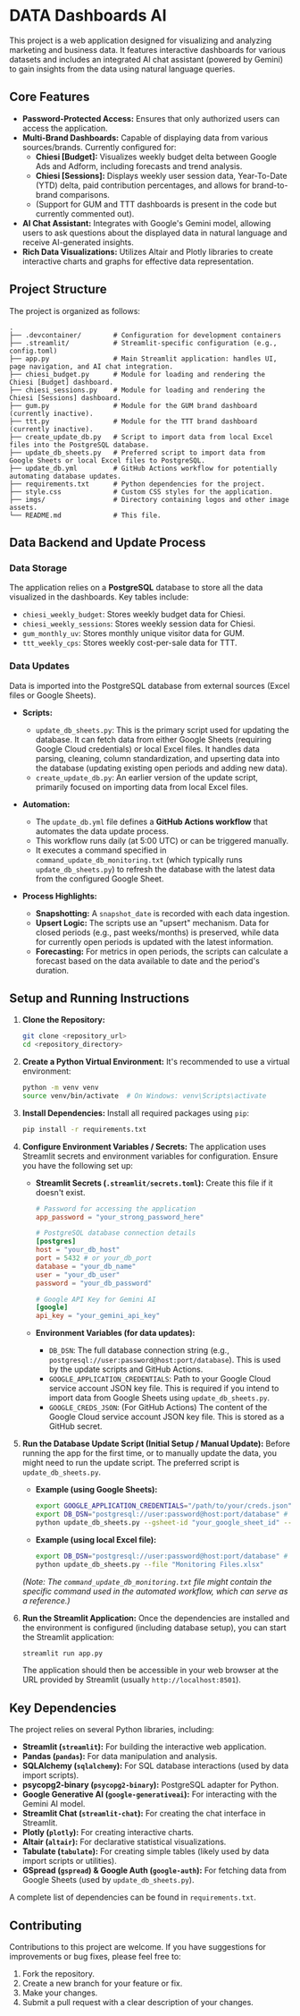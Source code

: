 # DATA Dashboards AI

This project is a web application designed for visualizing and analyzing marketing and business data. It features interactive dashboards for various datasets and includes an integrated AI chat assistant (powered by Gemini) to gain insights from the data using natural language queries.

## Core Features

*   **Password-Protected Access:** Ensures that only authorized users can access the application.
*   **Multi-Brand Dashboards:** Capable of displaying data from various sources/brands. Currently configured for:
    *   **Chiesi [Budget]:** Visualizes weekly budget delta between Google Ads and Adform, including forecasts and trend analysis.
    *   **Chiesi [Sessions]:** Displays weekly user session data, Year-To-Date (YTD) delta, paid contribution percentages, and allows for brand-to-brand comparisons.
    *   (Support for GUM and TTT dashboards is present in the code but currently commented out).
*   **AI Chat Assistant:** Integrates with Google's Gemini model, allowing users to ask questions about the displayed data in natural language and receive AI-generated insights.
*   **Rich Data Visualizations:** Utilizes Altair and Plotly libraries to create interactive charts and graphs for effective data representation.

## Project Structure

The project is organized as follows:

```
.
├── .devcontainer/        # Configuration for development containers
├── .streamlit/           # Streamlit-specific configuration (e.g., config.toml)
├── app.py                # Main Streamlit application: handles UI, page navigation, and AI chat integration.
├── chiesi_budget.py      # Module for loading and rendering the Chiesi [Budget] dashboard.
├── chiesi_sessions.py    # Module for loading and rendering the Chiesi [Sessions] dashboard.
├── gum.py                # Module for the GUM brand dashboard (currently inactive).
├── ttt.py                # Module for the TTT brand dashboard (currently inactive).
├── create_update_db.py   # Script to import data from local Excel files into the PostgreSQL database.
├── update_db_sheets.py   # Preferred script to import data from Google Sheets or local Excel files to PostgreSQL.
├── update_db.yml         # GitHub Actions workflow for potentially automating database updates.
├── requirements.txt      # Python dependencies for the project.
├── style.css             # Custom CSS styles for the application.
├── imgs/                 # Directory containing logos and other image assets.
└── README.md             # This file.
```

## Data Backend and Update Process

### Data Storage

The application relies on a **PostgreSQL** database to store all the data visualized in the dashboards. Key tables include:

*   `chiesi_weekly_budget`: Stores weekly budget data for Chiesi.
*   `chiesi_weekly_sessions`: Stores weekly session data for Chiesi.
*   `gum_monthly_uv`: Stores monthly unique visitor data for GUM.
*   `ttt_weekly_cps`: Stores weekly cost-per-sale data for TTT.

### Data Updates

Data is imported into the PostgreSQL database from external sources (Excel files or Google Sheets).

*   **Scripts:**
    *   `update_db_sheets.py`: This is the primary script used for updating the database. It can fetch data from either Google Sheets (requiring Google Cloud credentials) or local Excel files. It handles data parsing, cleaning, column standardization, and upserting data into the database (updating existing open periods and adding new data).
    *   `create_update_db.py`: An earlier version of the update script, primarily focused on importing data from local Excel files.

*   **Automation:**
    *   The `update_db.yml` file defines a **GitHub Actions workflow** that automates the data update process.
    *   This workflow runs daily (at 5:00 UTC) or can be triggered manually.
    *   It executes a command specified in `command_update_db_monitoring.txt` (which typically runs `update_db_sheets.py`) to refresh the database with the latest data from the configured Google Sheet.

*   **Process Highlights:**
    *   **Snapshotting:** A `snapshot_date` is recorded with each data ingestion.
    *   **Upsert Logic:** The scripts use an "upsert" mechanism. Data for closed periods (e.g., past weeks/months) is preserved, while data for currently open periods is updated with the latest information.
    *   **Forecasting:** For metrics in open periods, the scripts can calculate a forecast based on the data available to date and the period's duration.

## Setup and Running Instructions

1.  **Clone the Repository:**
    ```bash
    git clone <repository_url>
    cd <repository_directory>
    ```

2.  **Create a Python Virtual Environment:**
    It's recommended to use a virtual environment:
    ```bash
    python -m venv venv
    source venv/bin/activate  # On Windows: venv\Scripts\activate
    ```

3.  **Install Dependencies:**
    Install all required packages using `pip`:
    ```bash
    pip install -r requirements.txt
    ```

4.  **Configure Environment Variables / Secrets:**
    The application uses Streamlit secrets and environment variables for configuration. Ensure you have the following set up:

    *   **Streamlit Secrets (`.streamlit/secrets.toml`):**
        Create this file if it doesn't exist.
        ```toml
        # Password for accessing the application
        app_password = "your_strong_password_here"

        # PostgreSQL database connection details
        [postgres]
        host = "your_db_host"
        port = 5432 # or your_db_port
        database = "your_db_name"
        user = "your_db_user"
        password = "your_db_password"

        # Google API Key for Gemini AI
        [google]
        api_key = "your_gemini_api_key"
        ```

    *   **Environment Variables (for data updates):**
        *   `DB_DSN`: The full database connection string (e.g., `postgresql://user:password@host:port/database`). This is used by the update scripts and GitHub Actions.
        *   `GOOGLE_APPLICATION_CREDENTIALS`: Path to your Google Cloud service account JSON key file. This is required if you intend to import data from Google Sheets using `update_db_sheets.py`.
        *   `GOOGLE_CREDS_JSON`: (For GitHub Actions) The content of the Google Cloud service account JSON key file. This is stored as a GitHub secret.

5.  **Run the Database Update Script (Initial Setup / Manual Update):**
    Before running the app for the first time, or to manually update the data, you might need to run the update script. The preferred script is `update_db_sheets.py`.
    *   **Example (using Google Sheets):**
        ```bash
        export GOOGLE_APPLICATION_CREDENTIALS="/path/to/your/creds.json"
        export DB_DSN="postgresql://user:password@host:port/database" # Or set in your environment
        python update_db_sheets.py --gsheet-id "your_google_sheet_id" --creds "$GOOGLE_APPLICATION_CREDENTIALS"
        ```
    *   **Example (using local Excel file):**
        ```bash
        export DB_DSN="postgresql://user:password@host:port/database" # Or set in your environment
        python update_db_sheets.py --file "Monitoring Files.xlsx"
        ```
    *(Note: The `command_update_db_monitoring.txt` file might contain the specific command used in the automated workflow, which can serve as a reference.)*

6.  **Run the Streamlit Application:**
    Once the dependencies are installed and the environment is configured (including database setup), you can start the Streamlit application:
    ```bash
    streamlit run app.py
    ```
    The application should then be accessible in your web browser at the URL provided by Streamlit (usually `http://localhost:8501`).

## Key Dependencies

The project relies on several Python libraries, including:

*   **Streamlit (`streamlit`):** For building the interactive web application.
*   **Pandas (`pandas`):** For data manipulation and analysis.
*   **SQLAlchemy (`sqlalchemy`):** For SQL database interactions (used by data import scripts).
*   **psycopg2-binary (`psycopg2-binary`):** PostgreSQL adapter for Python.
*   **Google Generative AI (`google-generativeai`):** For interacting with the Gemini AI model.
*   **Streamlit Chat (`streamlit-chat`):** For creating the chat interface in Streamlit.
*   **Plotly (`plotly`):** For creating interactive charts.
*   **Altair (`altair`):** For declarative statistical visualizations.
*   **Tabulate (`tabulate`):** For creating simple tables (likely used by data import scripts or utilities).
*   **GSpread (`gspread`) & Google Auth (`google-auth`):** For fetching data from Google Sheets (used by `update_db_sheets.py`).

A complete list of dependencies can be found in `requirements.txt`.

## Contributing

Contributions to this project are welcome. If you have suggestions for improvements or bug fixes, please feel free to:

1.  Fork the repository.
2.  Create a new branch for your feature or fix.
3.  Make your changes.
4.  Submit a pull request with a clear description of your changes.
